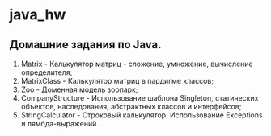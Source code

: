 # java_hw
## Домашние задания по Java.

1. Matrix - Калькулятор матриц - сложение, умножение, вычисление определителя;
2. MatrixClass - Калькулятор матриц в пардигме классов;
3. Zoo - Доменная модель зоопарк;
4. CompanyStructure - Использование шаблона Singleton, статических объектов, наследования, абстрактных классов и интерфейсов;
5. StringCalculator - Строковый калькулятор. Использование Exceptions и лямбда-выражений.
